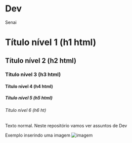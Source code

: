 # Dev
Senai
# Título nível 1 (h1 html)
## Título nível 2 (h2 html)
### Título nível 3 (h3 html)
#### Título nível 4 (h4 html)
##### Título nível 5 (h5 html)
###### Título nível 6 (h6 ht)

Texto normal.
Neste repositório vamos ver assuntos de Dev

Exemplo inserindo uma imagem
![imagem](https://blog.accurate.com.br/wp-content/uploads/2021/07/Dev-Full-Stack.png)
